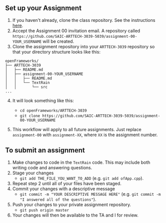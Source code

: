 ## Set up your Assignment

1.  If you haven't already, clone the class repository. See the instructions [here](https://github.com/SAIC-ATS/ARTTECH-3039#setup-options).
2.  Accept the Assignment 00 invitation email. A repository called `https://github.com/SAIC-ARTTECH-3039-5039/assignment-00-YOUR_USERNAME` will be created.
3.  Clone the assignment repository into your `ARTTECH-3039` repository so that your directory structure looks like this:

```
openFrameworks/
├── ARTTECH-3039
│   ├── README.md
│   ├── assignment-00-YOUR_USERNAME
│   │   ├── README.md
│   │   └── TextRain
│   │       └── src
...

```
4.  It will look something like this:
    -   `cd openFrameworks/ARTTECH-3039`
    -   `git clone https://github.com/SAIC-ARTTECH-3039-5039/assignment-00-YOUR_USERNAME`

5.  This workflow will apply to all future assignments. Just replace `assignment-00` with `assignment-XX`, where `XX` is the assignment number.

## To submit an assignment

1.  Make changes to code in the `TextRain` code. This may include both writing code and answering questions.
2.  Stage your changes
    -   `git add THE_FILE_YOU_WANT_TO_ADD` (e.g. `git add ofApp.cpp`).
3.  Repeat step 2 until all of your files have been staged.
4.  Commit your changes with a descriptive message
    -   `git commit -m "YOUR DESCRIPTIVE MESSAGE HERE"` (e.g. `git commit -m "I answered all of the questions"`).
5.  Push your changes to your private assignment repository.
    -   `git push origin master`
6.  Your changes will then be available to the TA and I for review.
